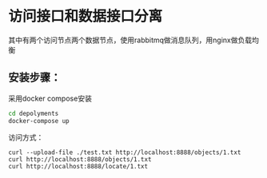 # 访问接口和数据接口分离

其中有两个访问节点两个数据节点，使用rabbitmq做消息队列，用nginx做负载均衡

## 安装步骤：

采用docker compose安装

```cmd
cd depolyments
docker-compose up
```

访问方式：

```
curl --upload-file ./test.txt http://localhost:8888/objects/1.txt
curl http://localhost:8888/objects/1.txt
curl http://localhost:8888/locate/1.txt
```

